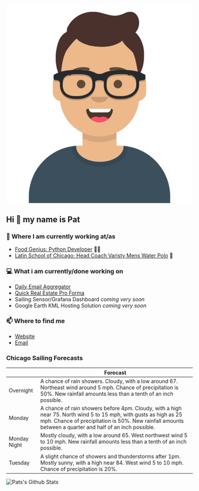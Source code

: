 [![Social banner for p-j-falconer](https://raw.githubusercontent.com/P-J-FALCONER/P-J-FALCONER/master/assets/avataaars.svg)](https://patfalconer.com/)
## Hi :wave: my name is Pat

### 💼 Where I am currently working at/as
- [Food Genius: Python Developer](https://getfoodgenius.com/) 🍔🐍
- [Latin School of Chicago: Head Coach Varisty Mens Water Polo](https://www.latinschool.org/) 🤽


### 💻 What i am currently/done working on
 - [Daily Email Aggregator](https://github.com/P-J-FALCONER/dott_daily_mail)
 - [Quick Real Estate Pro Forma](https://github.com/P-J-FALCONER/henry)
 - Sailing Sensor/Grafana Dashboard *coming very soon*
 - Google Earth KML Hosting Solution *coming very soon*

### 📫 Where to find me
 - [Website](https://patfalconer.com/)
 - [Email](mailto:patrick.j.falconer@gmail.com)


### Chicago Sailing Forecasts
|   | Forecast  |
|---|---|
| Overnight | A chance of rain showers. Cloudy, with a low around 67. Northeast wind around 5 mph. Chance of precipitation is 50%. New rainfall amounts less than a tenth of an inch possible. |
| Monday | A chance of rain showers before 4pm. Cloudy, with a high near 75. North wind 5 to 15 mph, with gusts as high as 25 mph. Chance of precipitation is 50%. New rainfall amounts between a quarter and half of an inch possible. |
| Monday Night | Mostly cloudy, with a low around 65. West northwest wind 5 to 10 mph. New rainfall amounts less than a tenth of an inch possible. |
| Tuesday | A slight chance of showers and thunderstorms after 1pm. Mostly sunny, with a high near 84. West wind 5 to 10 mph. Chance of precipitation is 20%. |

![Pats's Github Stats](https://github-readme-stats.vercel.app/api?username=p-j-falconer&show_icons=true&theme=radical)
